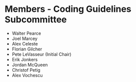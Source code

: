 # Members - Coding Guidelines Subcommittee

- Walter Pearce
- Joel Marcey
- Alex Celeste
- Florian Gilcher
- Pete LeVasseur (Initial Chair)
- Erik Jonkers
- Jordan McQueen
- Christof Petig
- Alex Vochescu
